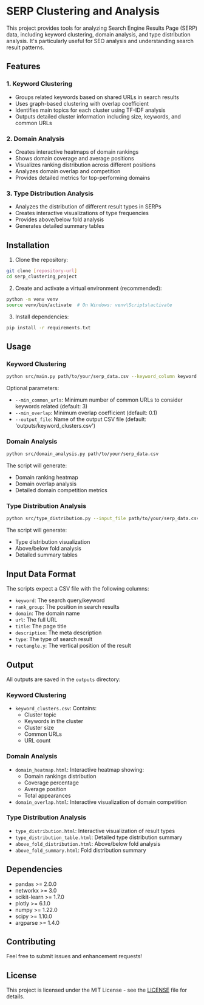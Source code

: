 # SERP Clustering and Analysis

This project provides tools for analyzing Search Engine Results Page (SERP) data, including keyword clustering, domain analysis, and type distribution analysis. It's particularly useful for SEO analysis and understanding search result patterns.

## Features

### 1. Keyword Clustering
- Groups related keywords based on shared URLs in search results
- Uses graph-based clustering with overlap coefficient
- Identifies main topics for each cluster using TF-IDF analysis
- Outputs detailed cluster information including size, keywords, and common URLs

### 2. Domain Analysis
- Creates interactive heatmaps of domain rankings
- Shows domain coverage and average positions
- Visualizes ranking distribution across different positions
- Analyzes domain overlap and competition
- Provides detailed metrics for top-performing domains

### 3. Type Distribution Analysis
- Analyzes the distribution of different result types in SERPs
- Creates interactive visualizations of type frequencies
- Provides above/below fold analysis
- Generates detailed summary tables

## Installation

1. Clone the repository:
```bash
git clone [repository-url]
cd serp_clustering_project
```

2. Create and activate a virtual environment (recommended):
```bash
python -m venv venv
source venv/bin/activate  # On Windows: venv\Scripts\activate
```

3. Install dependencies:
```bash
pip install -r requirements.txt
```

## Usage

### Keyword Clustering

```bash
python src/main.py path/to/your/serp_data.csv --keyword_column keyword --url_column url
```

Optional parameters:
- `--min_common_urls`: Minimum number of common URLs to consider keywords related (default: 3)
- `--min_overlap`: Minimum overlap coefficient (default: 0.1)
- `--output_file`: Name of the output CSV file (default: 'outputs/keyword_clusters.csv')

### Domain Analysis

```bash
python src/domain_analysis.py path/to/your/serp_data.csv
```

The script will generate:
- Domain ranking heatmap
- Domain overlap analysis
- Detailed domain competition metrics

### Type Distribution Analysis

```bash
python src/type_distribution.py --input_file path/to/your/serp_data.csv
```

The script will generate:
- Type distribution visualization
- Above/below fold analysis
- Detailed summary tables

## Input Data Format

The scripts expect a CSV file with the following columns:
- `keyword`: The search query/keyword
- `rank_group`: The position in search results
- `domain`: The domain name
- `url`: The full URL
- `title`: The page title
- `description`: The meta description
- `type`: The type of search result
- `rectangle.y`: The vertical position of the result

## Output

All outputs are saved in the `outputs` directory:

### Keyword Clustering
- `keyword_clusters.csv`: Contains:
  - Cluster topic
  - Keywords in the cluster
  - Cluster size
  - Common URLs
  - URL count

### Domain Analysis
- `domain_heatmap.html`: Interactive heatmap showing:
  - Domain rankings distribution
  - Coverage percentage
  - Average position
  - Total appearances
- `domain_overlap.html`: Interactive visualization of domain competition

### Type Distribution Analysis
- `type_distribution.html`: Interactive visualization of result types
- `type_distribution_table.html`: Detailed type distribution summary
- `above_fold_distribution.html`: Above/below fold analysis
- `above_fold_summary.html`: Fold distribution summary

## Dependencies

- pandas >= 2.0.0
- networkx >= 3.0
- scikit-learn >= 1.7.0
- plotly >= 6.1.0
- numpy >= 1.22.0
- scipy >= 1.10.0
- argparse >= 1.4.0

## Contributing

Feel free to submit issues and enhancement requests!

## License

This project is licensed under the MIT License - see the [LICENSE](LICENSE) file for details. 